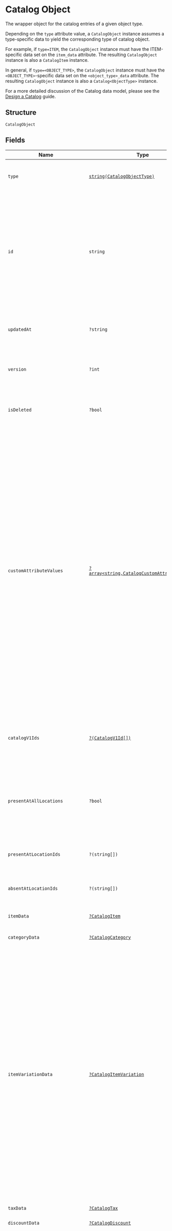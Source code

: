 
# Catalog Object

The wrapper object for the catalog entries of a given object type.

Depending on the `type` attribute value, a `CatalogObject` instance assumes a type-specific data to yield the corresponding type of catalog object.

For example, if `type=ITEM`, the `CatalogObject` instance must have the ITEM-specific data set on the `item_data` attribute. The resulting `CatalogObject` instance is also a `CatalogItem` instance.

In general, if `type=<OBJECT_TYPE>`, the `CatalogObject` instance must have the `<OBJECT_TYPE>`-specific data set on the `<object_type>_data` attribute. The resulting `CatalogObject` instance is also a `Catalog<ObjectType>` instance.

For a more detailed discussion of the Catalog data model, please see the
[Design a Catalog](https://developer.squareup.com/docs/catalog-api/design-a-catalog) guide.

## Structure

`CatalogObject`

## Fields

| Name | Type | Tags | Description | Getter | Setter |
|  --- | --- | --- | --- | --- | --- |
| `type` | [`string(CatalogObjectType)`](../../doc/models/catalog-object-type.md) | Required | Possible types of CatalogObjects returned from the catalog, each<br>containing type-specific properties in the `*_data` field corresponding to the specified object type. | getType(): string | setType(string type): void |
| `id` | `string` | Required | An identifier to reference this object in the catalog. When a new `CatalogObject`<br>is inserted, the client should set the id to a temporary identifier starting with<br>a "`#`" character. Other objects being inserted or updated within the same request<br>may use this identifier to refer to the new object.<br><br>When the server receives the new object, it will supply a unique identifier that<br>replaces the temporary identifier for all future references.<br>**Constraints**: *Minimum Length*: `1` | getId(): string | setId(string id): void |
| `updatedAt` | `?string` | Optional | Last modification [timestamp](https://developer.squareup.com/docs/build-basics/working-with-dates) in RFC 3339 format, e.g., `"2016-08-15T23:59:33.123Z"`<br>would indicate the UTC time (denoted by `Z`) of August 15, 2016 at 23:59:33 and 123 milliseconds. | getUpdatedAt(): ?string | setUpdatedAt(?string updatedAt): void |
| `version` | `?int` | Optional | The version of the object. When updating an object, the version supplied<br>must match the version in the database, otherwise the write will be rejected as conflicting. | getVersion(): ?int | setVersion(?int version): void |
| `isDeleted` | `?bool` | Optional | If `true`, the object has been deleted from the database. Must be `false` for new objects<br>being inserted. When deleted, the `updated_at` field will equal the deletion time. | getIsDeleted(): ?bool | setIsDeleted(?bool isDeleted): void |
| `customAttributeValues` | [`?array<string,CatalogCustomAttributeValue>`](../../doc/models/catalog-custom-attribute-value.md) | Optional | A map (key-value pairs) of application-defined custom attribute values. The value of a key-value pair<br>is a [CatalogCustomAttributeValue](entity:CatalogCustomAttributeValue) object. The key is the `key` attribute<br>value defined in the associated [CatalogCustomAttributeDefinition](entity:CatalogCustomAttributeDefinition)<br>object defined by the application making the request.<br><br>If the `CatalogCustomAttributeDefinition` object is<br>defined by another application, the `CatalogCustomAttributeDefinition`'s key attribute value is prefixed by<br>the defining application ID. For example, if the `CatalogCustomAttributeDefinition` has a `key` attribute of<br>`"cocoa_brand"` and the defining application ID is `"abcd1234"`, the key in the map is `"abcd1234:cocoa_brand"`<br>if the application making the request is different from the application defining the custom attribute definition.<br>Otherwise, the key used in the map is simply `"cocoa_brand"`.<br><br>Application-defined custom attributes are set at a global (location-independent) level.<br>Custom attribute values are intended to store additional information about a catalog object<br>or associations with an entity in another system. Do not use custom attributes<br>to store any sensitive information (personally identifiable information, card details, etc.). | getCustomAttributeValues(): ?array | setCustomAttributeValues(?array customAttributeValues): void |
| `catalogV1Ids` | [`?(CatalogV1Id[])`](../../doc/models/catalog-v1-id.md) | Optional | The Connect v1 IDs for this object at each location where it is present, where they<br>differ from the object's Connect V2 ID. The field will only be present for objects that<br>have been created or modified by legacy APIs. | getCatalogV1Ids(): ?array | setCatalogV1Ids(?array catalogV1Ids): void |
| `presentAtAllLocations` | `?bool` | Optional | If `true`, this object is present at all locations (including future locations), except where specified in<br>the `absent_at_location_ids` field. If `false`, this object is not present at any locations (including future locations),<br>except where specified in the `present_at_location_ids` field. If not specified, defaults to `true`. | getPresentAtAllLocations(): ?bool | setPresentAtAllLocations(?bool presentAtAllLocations): void |
| `presentAtLocationIds` | `?(string[])` | Optional | A list of locations where the object is present, even if `present_at_all_locations` is `false`.<br>This can include locations that are deactivated. | getPresentAtLocationIds(): ?array | setPresentAtLocationIds(?array presentAtLocationIds): void |
| `absentAtLocationIds` | `?(string[])` | Optional | A list of locations where the object is not present, even if `present_at_all_locations` is `true`.<br>This can include locations that are deactivated. | getAbsentAtLocationIds(): ?array | setAbsentAtLocationIds(?array absentAtLocationIds): void |
| `itemData` | [`?CatalogItem`](../../doc/models/catalog-item.md) | Optional | A [CatalogObject](../../doc/models/catalog-object.md) instance of the `ITEM` type, also referred to as an item, in the catalog. | getItemData(): ?CatalogItem | setItemData(?CatalogItem itemData): void |
| `categoryData` | [`?CatalogCategory`](../../doc/models/catalog-category.md) | Optional | A category to which a `CatalogItem` instance belongs. | getCategoryData(): ?CatalogCategory | setCategoryData(?CatalogCategory categoryData): void |
| `itemVariationData` | [`?CatalogItemVariation`](../../doc/models/catalog-item-variation.md) | Optional | An item variation, representing a product for sale, in the Catalog object model. Each [item](../../doc/models/catalog-item.md) must have at least one<br>item variation and can have at most 250 item variations.<br><br>An item variation can be sellable, stockable, or both if it has a unit of measure for its count for the sold number of the variation, the stocked<br>number of the variation, or both. For example, when a variation representing wine is stocked and sold by the bottle, the variation is both<br>stockable and sellable. But when a variation of the wine is sold by the glass, the sold units cannot be used as a measure of the stocked units. This by-the-glass<br>variation is sellable, but not stockable. To accurately keep track of the wine's inventory count at any time, the sellable count must be<br>converted to stockable count. Typically, the seller defines this unit conversion. For example, 1 bottle equals 5 glasses. The Square API exposes<br>the `stockable_conversion` property on the variation to specify the conversion. Thus, when two glasses of the wine are sold, the sellable count<br>decreases by 2, and the stockable count automatically decreases by 0.4 bottle according to the conversion. | getItemVariationData(): ?CatalogItemVariation | setItemVariationData(?CatalogItemVariation itemVariationData): void |
| `taxData` | [`?CatalogTax`](../../doc/models/catalog-tax.md) | Optional | A tax applicable to an item. | getTaxData(): ?CatalogTax | setTaxData(?CatalogTax taxData): void |
| `discountData` | [`?CatalogDiscount`](../../doc/models/catalog-discount.md) | Optional | A discount applicable to items. | getDiscountData(): ?CatalogDiscount | setDiscountData(?CatalogDiscount discountData): void |
| `modifierListData` | [`?CatalogModifierList`](../../doc/models/catalog-modifier-list.md) | Optional | A list of modifiers applicable to items at the time of sale.<br><br>For example, a "Condiments" modifier list applicable to a "Hot Dog" item<br>may contain "Ketchup", "Mustard", and "Relish" modifiers.<br>Use the `selection_type` field to specify whether or not multiple selections from<br>the modifier list are allowed. | getModifierListData(): ?CatalogModifierList | setModifierListData(?CatalogModifierList modifierListData): void |
| `modifierData` | [`?CatalogModifier`](../../doc/models/catalog-modifier.md) | Optional | A modifier applicable to items at the time of sale. An example of a modifier is a Cheese add-on to a Burger item. | getModifierData(): ?CatalogModifier | setModifierData(?CatalogModifier modifierData): void |
| `timePeriodData` | [`?CatalogTimePeriod`](../../doc/models/catalog-time-period.md) | Optional | Represents a time period - either a single period or a repeating period. | getTimePeriodData(): ?CatalogTimePeriod | setTimePeriodData(?CatalogTimePeriod timePeriodData): void |
| `productSetData` | [`?CatalogProductSet`](../../doc/models/catalog-product-set.md) | Optional | Represents a collection of catalog objects for the purpose of applying a<br>`PricingRule`. Including a catalog object will include all of its subtypes.<br>For example, including a category in a product set will include all of its<br>items and associated item variations in the product set. Including an item in<br>a product set will also include its item variations. | getProductSetData(): ?CatalogProductSet | setProductSetData(?CatalogProductSet productSetData): void |
| `pricingRuleData` | [`?CatalogPricingRule`](../../doc/models/catalog-pricing-rule.md) | Optional | Defines how discounts are automatically applied to a set of items that match the pricing rule<br>during the active time period. | getPricingRuleData(): ?CatalogPricingRule | setPricingRuleData(?CatalogPricingRule pricingRuleData): void |
| `imageData` | [`?CatalogImage`](../../doc/models/catalog-image.md) | Optional | An image file to use in Square catalogs. It can be associated with<br>`CatalogItem`, `CatalogItemVariation`, `CatalogCategory`, and `CatalogModifierList` objects.<br>Only the images on items and item variations are exposed in Dashboard.<br>Only the first image on an item is displayed in Square Point of Sale (SPOS).<br>Images on items and variations are displayed through Square Online Store.<br>Images on other object types are for use by 3rd party application developers. | getImageData(): ?CatalogImage | setImageData(?CatalogImage imageData): void |
| `measurementUnitData` | [`?CatalogMeasurementUnit`](../../doc/models/catalog-measurement-unit.md) | Optional | Represents the unit used to measure a `CatalogItemVariation` and<br>specifies the precision for decimal quantities. | getMeasurementUnitData(): ?CatalogMeasurementUnit | setMeasurementUnitData(?CatalogMeasurementUnit measurementUnitData): void |
| `subscriptionPlanData` | [`?CatalogSubscriptionPlan`](../../doc/models/catalog-subscription-plan.md) | Optional | Describes a subscription plan. A subscription plan represents what you want to sell in a subscription model, and includes references to each of the associated subscription plan variations.<br>For more information, see [Subscription Plans and Variations](https://developer.squareup.com/docs/subscriptions-api/plans-and-variations). | getSubscriptionPlanData(): ?CatalogSubscriptionPlan | setSubscriptionPlanData(?CatalogSubscriptionPlan subscriptionPlanData): void |
| `itemOptionData` | [`?CatalogItemOption`](../../doc/models/catalog-item-option.md) | Optional | A group of variations for a `CatalogItem`. | getItemOptionData(): ?CatalogItemOption | setItemOptionData(?CatalogItemOption itemOptionData): void |
| `itemOptionValueData` | [`?CatalogItemOptionValue`](../../doc/models/catalog-item-option-value.md) | Optional | An enumerated value that can link a<br>`CatalogItemVariation` to an item option as one of<br>its item option values. | getItemOptionValueData(): ?CatalogItemOptionValue | setItemOptionValueData(?CatalogItemOptionValue itemOptionValueData): void |
| `customAttributeDefinitionData` | [`?CatalogCustomAttributeDefinition`](../../doc/models/catalog-custom-attribute-definition.md) | Optional | Contains information defining a custom attribute. Custom attributes are<br>intended to store additional information about a catalog object or to associate a<br>catalog object with an entity in another system. Do not use custom attributes<br>to store any sensitive information (personally identifiable information, card details, etc.).<br>[Read more about custom attributes](https://developer.squareup.com/docs/catalog-api/add-custom-attributes) | getCustomAttributeDefinitionData(): ?CatalogCustomAttributeDefinition | setCustomAttributeDefinitionData(?CatalogCustomAttributeDefinition customAttributeDefinitionData): void |
| `quickAmountsSettingsData` | [`?CatalogQuickAmountsSettings`](../../doc/models/catalog-quick-amounts-settings.md) | Optional | A parent Catalog Object model represents a set of Quick Amounts and the settings control the amounts. | getQuickAmountsSettingsData(): ?CatalogQuickAmountsSettings | setQuickAmountsSettingsData(?CatalogQuickAmountsSettings quickAmountsSettingsData): void |
| `subscriptionPlanVariationData` | [`?CatalogSubscriptionPlanVariation`](../../doc/models/catalog-subscription-plan-variation.md) | Optional | Describes a subscription plan variation. A subscription plan variation represents how the subscription for a product or service is sold.<br>For more information, see [Subscription Plans and Variations](https://developer.squareup.com/docs/subscriptions-api/plans-and-variations). | getSubscriptionPlanVariationData(): ?CatalogSubscriptionPlanVariation | setSubscriptionPlanVariationData(?CatalogSubscriptionPlanVariation subscriptionPlanVariationData): void |

## Example (as JSON)

```json
{
  "type": "TAX",
  "id": "id4",
  "category_data": {
    "object": {
      "category_data": {
        "name": "Beverages"
      },
      "id": "#Beverages",
      "present_at_all_locations": true,
      "type": "CATEGORY"
    }
  },
  "tax_data": {
    "object": {
      "id": "#SalesTax",
      "present_at_all_locations": true,
      "tax_data": {
        "calculation_phase": "TAX_SUBTOTAL_PHASE",
        "enabled": true,
        "fee_applies_to_custom_amounts": true,
        "inclusion_type": "ADDITIVE",
        "name": "Sales Tax",
        "percentage": "5.0"
      },
      "type": "TAX"
    }
  },
  "discount_data": {
    "object": {
      "discount_data": {
        "discount_type": "FIXED_PERCENTAGE",
        "label_color": "red",
        "name": "Welcome to the Dark(Roast) Side!",
        "percentage": "5.4",
        "pin_required": false
      },
      "id": "#Maythe4th",
      "present_at_all_locations": true,
      "type": "DISCOUNT"
    }
  },
  "modifier_data": {
    "object": {
      "modifier_data": {
        "name": "Almond Milk",
        "price_money": {
          "amount": 250,
          "currency": "USD"
        }
      },
      "present_at_all_locations": true,
      "type": "MODIFIER"
    }
  },
  "updated_at": "updated_at0",
  "version": 186,
  "is_deleted": false,
  "custom_attribute_values": {
    "key0": {
      "name": "name8",
      "string_value": "string_value2",
      "custom_attribute_definition_id": "custom_attribute_definition_id4",
      "type": "STRING",
      "number_value": "number_value8"
    },
    "key1": {
      "name": "name8",
      "string_value": "string_value2",
      "custom_attribute_definition_id": "custom_attribute_definition_id4",
      "type": "STRING",
      "number_value": "number_value8"
    },
    "key2": {
      "name": "name8",
      "string_value": "string_value2",
      "custom_attribute_definition_id": "custom_attribute_definition_id4",
      "type": "STRING",
      "number_value": "number_value8"
    }
  },
  "catalog_v1_ids": [
    {
      "catalog_v1_id": "catalog_v1_id4",
      "location_id": "location_id4"
    },
    {
      "catalog_v1_id": "catalog_v1_id4",
      "location_id": "location_id4"
    },
    {
      "catalog_v1_id": "catalog_v1_id4",
      "location_id": "location_id4"
    }
  ]
}
```

